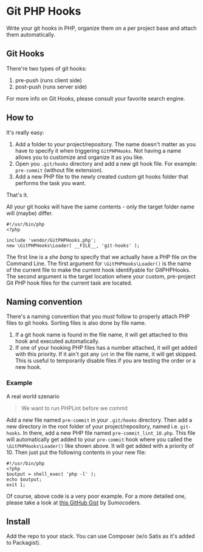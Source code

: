 # Git PHP Hooks

Write your git hooks in PHP, organize them on a per project base and attach them automatically.

## Git Hooks

There're two types of git hooks:

 1. pre-push (runs client side)
 1. post-push (runs server side)

For more info on Git Hooks, please consult your favorite search engine.

## How to

It's really easy:

 1. Add a folder to your project/repository. The name doesn't matter as you have to specify
 it when triggering `GitPHPHooks`. Not having a name allows you to customize and organize it as you like.
 1. Open you `.git/hooks` directory and add a new git hook file. For example: `pre-commit`
 (without file extension).
 1. Add a new PHP file to the newly created custom git hooks folder that performs the task you want.

That's it.

All your git hooks will have the same contents - only the target folder name will (maybe) differ.

	#!/usr/bin/php
	<?php

	include 'vendor/GitPHPHooks.php';
	new \GitPHPHooks\Loader( __FILE__, 'git-hooks' );

The first line is a _she bang_ to specify that we actually have a PHP file on the Command Line.
The first argument for `\GitPHPHooks\Loader()` is the name of the current file to make the
current hook identifyable for GitPHPHooks. The second argument is the target location where your
custom, pre-project Git PHP hook files for the current task are located.

## Naming convention

There's a naming convention that you _must_ follow to properly attach PHP files to git hooks.
Sorting files is also done by file name.

 1. If a git hook name is found in the file name, it will get attached to this hook
 and executed automatically.
 1. If one of your hooking PHP files has a number attached, it will get added with this priority.
 If it ain't got any `int` in the file name, it will get skipped. This is useful to temporarily
 disable files if you are testing the order or a new hook.

### Example

A real world szenario

> We want to run PHPLint before we commit

Add a new file named `pre-commit` in your `.git/hooks` directory. Then add a new directory in the
root folder of your project/repository, named i.e. `git-hooks`. In there, add a new PHP file
named `pre-commit_lint_10.php`. This file will automatically get added to your `pre-commit` hook
where you called the `\GitPHPHooks\Loader()` like shown above. It will get added with a priority
of 10. Then just put the following contents in your new file:

	#!/usr/bin/php
	<?php
    $output = shell_exec( 'php -l' );
    echo $output;
    exit 1;

Of course, above code is a very poor example. For a more detailed one, please take a look
at [this GitHub Gist](https://github.com/sumocoders/snippets/blob/master/git/hooks/lint) by Sumocoders.

## Install

Add the repo to your stack. You can use Composer (w/o Satis as it's added to Packagist).
